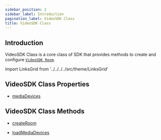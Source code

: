 ```yaml
---
sidebar_position: 2
sidebar_label: Introduction
pagination_label: VideoSDK Class
title: VideoSDK Class
---
```


<div div id="tailwind" class="sdk-api-ref">

## Introduction

VideoSDK Class is a core class of SDK that provides methods to create and configure [`VideoSDK Room`](../room-class/introduction).

import LinksGrid from '../../../../src/theme/LinksGrid'

## VideoSDK Class Properties

<div class="row">

<div class="col col--4 margin-bottom--sm" >

- [mediaDevices](./properties#mediadevices)

</div>

</div>

## VideoSDK Class Methods

<div class="row">

<div class="col col--4 margin-bottom--sm" >

- [createRoom](./methods#createroom)

</div>

<div class="col col--4 margin-bottom--sm" >

- [loadMediaDevices](./methods#loadmediadevices)

</div>

</div>
</div>
